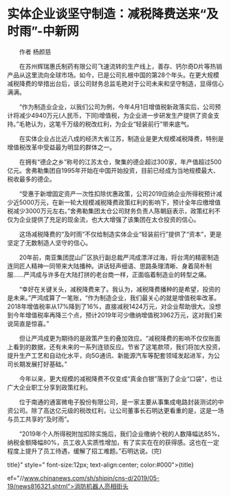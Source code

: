 # 实体企业谈坚守制造：减税降费送来“及时雨”-中新网

　　作者 杨颜慈

　　在苏州辉瑞惠氏制药有限公司飞速流转的生产线上，善存、钙尔奇D片等热销产品从这里流向全球市场。如今，已是公司扎根中国的第28个年头。在更大规模减税降费的举措出台后，该公司财务总监毛艳对于公司未来和坚守制造，显得信心满满。

　　“作为制造业企业，以我们公司为例，今年4月1日增值税新政落实后，公司预计将减少4940万元(人民币，下同)增值税，为企业进一步研发生产提供了资金支持。”毛艳认为，这笔千万级的税改红利，为企业“轻装前行”带来底气。

　　在实体企业占比近八成的经济大省江苏，制造业是更大规模减税降费，特别是增值税改革中受益最为明显的群体之一。

　　在拥有“德企之乡”称号的江苏太仓，聚集的德企超过300家，年产值超过500亿元。舍弗勒集团自1995年开始在中国开始投资，目前已经成为当地规模最大、税收最多的德企。

　　“受惠于新增固定资产一次性扣除优惠政策，公司2019应纳企业所得税预计减少近5000万元，在新一轮大规模减税降费政策红利的影响下，预计全年应缴增值税减少3000万元左右。”舍弗勒集团太仓公司财务负责人陈朝庭表示，政策红利不仅为企业提供了充足的现金流，也大大增强了该集团在太仓投资的信心。

　　这场减税降费的“及时雨”不仅给制造实体企业“轻装前行”提供了“资本”，更是坚定了无数制造人坚守的信心。

　　20年前，南亚集团昆山厂区执行副总裁严鸿成漂洋过海，将台湾的精密制造连同匠人精神一同带来大陆播种。讲话轻声细语、思路条理清晰、身着简朴制服……严鸿成与许多在大陆打拼的老台商一样，正面临着制造业的转型之痛。

　　“幸好在关键关头，减税降费来了。我认为，减税降费播种的是希望，投资的是未来。”严鸿成算了一笔账，“作为制造企业，我们最关心的就是增值税率改革。2018年增值税率从17%降到了16%，直接减税1424万元，对企业帮助很大。没想到今年增值税率再降三个点，预计2019年可少缴纳增值税3962万元，这对我们来说简直是惊喜。”

　　但让严鸿成更为期待的是政策产生的叠加效应。“减税降费的影响不仅仅账面上看到的数据，还有未来的一系列连锁反应。节省了这笔款项，我们将加大投资，提升生产工艺和自动化水平，向5G通讯、新能源汽车等配套领域发起进军，为公司长期发展打好基础。”

　　今年以来，更大规模的减税降费不仅变成“真金白银”落到了企业“口袋”，也让广大企业职工分享到政策红利。

　　位于南通的通富微电子股份有限公司，是一家主要从事集成电路封装测试的中资公司。除了高达亿元级的税改红利，让公司董事长石明达更看重的是，这是一场与员工共享的“及时雨”。

　　“2019年个人所得税附加扣除实施后，我们企业缴纳个税的人数降幅达85%，纳税金额降幅80%，员工收入实质性增加，有了实实在在的获得感。这也在一定程度上提升了员工待遇，缓解了招工难题。”石明达说。(完)

title}" style=" font-size:12px; text-align:center; color:#000">{title}

ef="//www.chinanews.com/sh/shipin/cns-d/2019/05-19/news816321.shtml">消防机器人亮相街头
